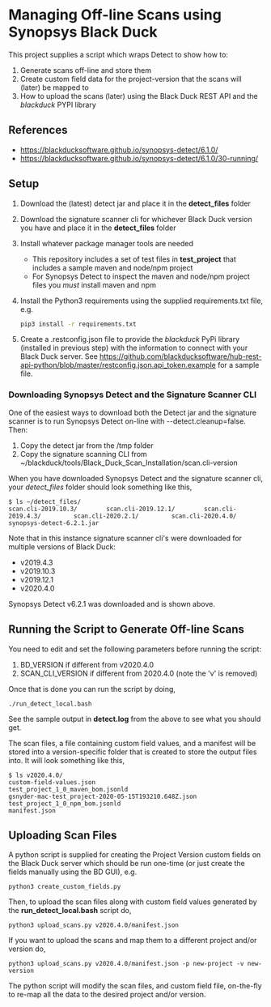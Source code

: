 # Managing Off-line Scans using Synopsys Black Duck

This project supplies a script which wraps Detect to show how to:

1. Generate scans off-line and store them
2. Create custom field data for the project-version that the scans will (later) be mapped to
3. How to upload the scans (later) using the Black Duck REST API and the *blackduck* PYPI library

## References

- https://blackducksoftware.github.io/synopsys-detect/6.1.0/
- https://blackducksoftware.github.io/synopsys-detect/6.1.0/30-running/

## Setup

1. Download the (latest) detect jar and place it in the **detect_files** folder

2. Download the signature scanner cli for whichever Black Duck version you have and place it in the **detect_files** folder

3. Install whatever package manager tools are needed
   - This repository includes a set of test files in **test_project** that includes a sample maven and node/npm project
   - For Synopsys Detect to inspect the maven and node/npm project files you *must* install maven and npm
   
4. Install the Python3 requirements using the supplied requirements.txt file, e.g. 

   ```bash
   pip3 install -r requirements.txt
   ```
5. Create a .restconfig.json file to provide the *blackduck* PyPi library (installed in previous step) with the information to connect with your Black Duck server. See https://github.com/blackducksoftware/hub-rest-api-python/blob/master/restconfig.json.api_token.example for a sample file.

### Downloading Synopsys Detect and the Signature Scanner CLI

One of the easiest ways to download both the Detect jar and the signature scanner is to run Synopsys Detect on-line with --detect.cleanup=false. Then:

1. Copy the detect jar from the /tmp folder
2. Copy the signature scanning CLI from ~/blackduck/tools/Black_Duck_Scan_Installation/scan.cli-version

When you have downloaded Synopsys Detect and the signature scanner cli, your *detect_files* folder should look something like this,

```
$ ls ~/detect_files/
scan.cli-2019.10.3/        scan.cli-2019.12.1/        scan.cli-2019.4.3/         scan.cli-2020.2.1/         scan.cli-2020.4.0/         synopsys-detect-6.2.1.jar
```

Note that in this instance signature scanner cli's were downloaded for multiple versions of Black Duck:

- v2019.4.3
- v2019.10.3
- v2019.12.1
- v2020.4.0

Synopsys Detect v6.2.1 was downloaded and is shown above.

## Running the Script to Generate Off-line Scans

You need to edit and set the following parameters before running the script:

1. BD_VERSION if different from v2020.4.0
2. SCAN_CLI_VERSION if different from 2020.4.0 (note the 'v' is removed)

Once that is done you can run the script by doing,

```
./run_detect_local.bash
```

See the sample output in **detect.log** from the above to see what you should get.

The scan files, a file containing custom field values, and a manifest will be stored into a version-specific folder that is created to store the output files into. It will look something like this,

```
$ ls v2020.4.0/
custom-field-values.json                              test_project_1_0_maven_bom.jsonld
gsnyder-mac-test_project-2020-05-15T193210.648Z.json  test_project_1_0_npm_bom.jsonld
manifest.json
```



## Uploading Scan Files 

A python script is supplied for creating the Project Version custom fields on the Black Duck server which should be run one-time (or just create the fields manually using the BD GUI), e.g.

```
python3 create_custom_fields.py
```

Then, to upload the scan files along with custom field values generated by the **run_detect_local.bash** script do,

```
python3 upload_scans.py v2020.4.0/manifest.json
```

If you want to upload the scans and map them to a different project and/or version do,

```
python3 upload_scans.py v2020.4.0/manifest.json -p new-project -v new-version
```

The python script will modify the scan files, and custom field file, on-the-fly to re-map all the data to the desired project and/or version.